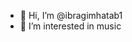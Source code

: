 - 👋 Hi, I’m @ibragimhatab1
- 👀 I’m interested in music


<!---
ibragimhatab1/ibragimhatab1 is a ✨ special ✨ repository because its `README.md` (this file) appears on your GitHub profile.
You can click the Preview link to take a look at your changes.
--->
